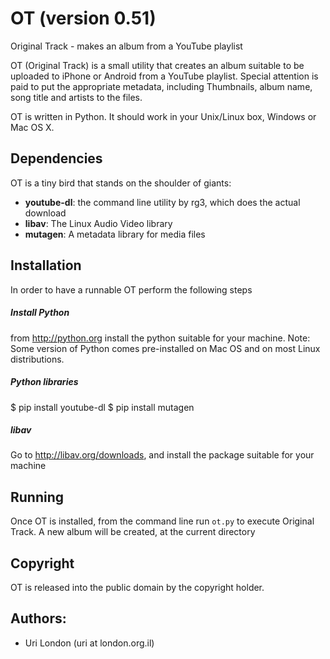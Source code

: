# OT (version 0.51)
Original Track - makes an album from a YouTube playlist

OT (Original Track) is a small utility that creates an album suitable to
be uploaded to iPhone or Android from a YouTube playlist. Special
attention is paid to put the appropriate metadata, including Thumbnails,
album name, song title and artists to the files.

OT is written in Python. It should work in your Unix/Linux box, Windows
or Mac OS X.

## Dependencies

OT is a tiny bird that stands on the shoulder of giants:

- **youtube-dl**: the command line utility by rg3, which does the actual
download
- **libav**: The Linux Audio Video library
- **mutagen**: A metadata library for media files

## Installation

In order to have a runnable OT perform the following steps

##### Install Python
from http://python.org install the python suitable for your machine.
Note: Some version of Python comes pre-installed on Mac OS and on most
Linux distributions.

##### Python libraries
$ pip install youtube-dl
$ pip install mutagen

##### libav
Go to http://libav.org/downloads, and install the package suitable for
your machine

## Running

Once OT is installed, from the command line run `ot.py` to execute
Original Track. A new album will be created, at the current directory

## Copyright

OT is released into the public domain by the copyright holder.


## Authors:

- Uri London (uri at london.org.il)


